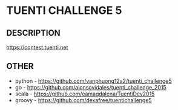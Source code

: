 TUENTI CHALLENGE 5
==================

DESCRIPTION
-----------

https://contest.tuenti.net

OTHER
-----

 * python - https://github.com/vanphuong12a2/tuenti_challenge5 
 * go - https://github.com/alonsovidales/tuenti_challenge_2015
 * scala - https://github.com/eamagdalena/TuentiDev2015
 * groovy - https://github.com/dexafree/tuentichallenge5
